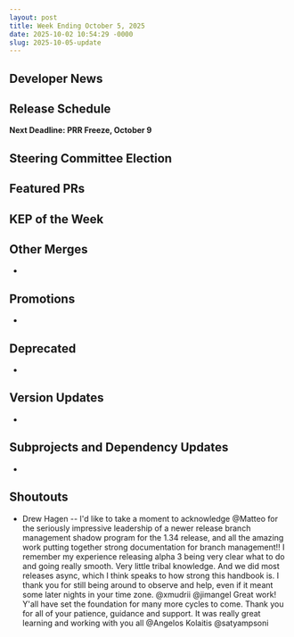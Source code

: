 ```yaml
---
layout: post
title: Week Ending October 5, 2025
date: 2025-10-02 10:54:29 -0000
slug: 2025-10-05-update
---
```


## Developer News


## Release Schedule

**Next Deadline: PRR Freeze, October 9**


## Steering Committee Election


## Featured PRs


## KEP of the Week


## Other Merges

*

## Promotions

*

## Deprecated

*

## Version Updates

*

## Subprojects and Dependency Updates

*

## Shoutouts

* Drew Hagen -- I'd like to take a moment to acknowledge @Matteo for the seriously impressive leadership of a newer release branch management shadow program for the 1.34 release, and all the amazing work putting together strong documentation for branch management!!
  I remember my experience releasing alpha 3 being very clear what to do and going really smooth. Very little tribal knowledge. And we did most releases async, which I think speaks to how strong this handbook is. I thank you for still being around to observe and help, even if it meant some later nights in your time zone.
  @xmudrii @jimangel Great work! Y'all have set the foundation for many more cycles to come. Thank you for all of your patience, guidance and support. 
  It was really great learning and working with you all @Angelos Kolaitis @satyampsoni
 
